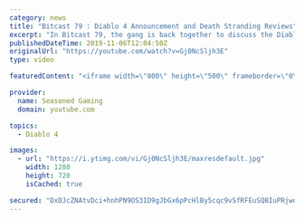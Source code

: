 ```yaml
---
category: news
title: "Bitcast 79 : Diablo 4 Announcement and Death Stranding Reviews"
excerpt: "In Bitcast 79, the gang is back together to discuss the Diablo 4 and Overwatch 2 announcements from Blizzcon, Death Stranding reviews, Luigi's Mansion 3, and ..."
publishedDateTime: 2019-11-06T12:04:50Z
originalUrl: "https://youtube.com/watch?v=Gj0NcSljh3E"
type: video

featuredContent: "<iframe width=\"800\" height=\"500\" frameborder=\"0\" src=\"https://www.youtube.com/embed/Gj0NcSljh3E\" allow=\"accelerometer; autoplay; encrypted-media; gyroscope; picture-in-picture\" allowfullscreen></iframe>"

provider:
  name: Seasoned Gaming
  domain: youtube.com

topics:
  - Diablo 4

images:
  - url: "https://i.ytimg.com/vi/Gj0NcSljh3E/maxresdefault.jpg"
    width: 1280
    height: 720
    isCached: true

secured: "DxDJcZNAtvDci+hnhPN9OS3ID9gJbGx6pPcHlBy5cqc9vSfRFEuSQ8IuPRjwoKHR9C8ZjXb+Yj5Fz7iQgrLrynCqH/ihloVsliv1dDM6JRYBqglSTmYHKA6kcGKUPMsz/6vxO0JC3YwqJCIR6sU5Gb/z/m4jTmAbpJhxzeKnY/1lVBA5a7H9YO1V+fZRApTOwzaCnS6CoEcPC0+ZcPCmyjFGMwH4YUPaL6Ozp8sHWvCMfknx+4n8lBMtcPot02vIRLlolkQIxsJvDitrJWyBYt+ajYrso7gpsIYn02gcFsirxgkDR7xlo/t5GEtlLST/BHMwyNTdi2xQ/TJA2O2AyBK/IHt273ITHNytZNIsE7qQ2Y6vVH/0WyzkCuifB5px+ejs5/CGj3azEwGvcdwR+HQfa0ZlFb0LNOK5eEDPwbE=;fitVHSTEjkVwbhQptaHyxw=="
---
```


